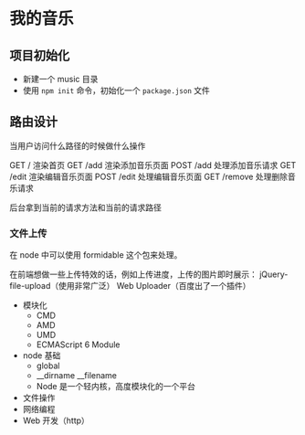 # 我的音乐

## 项目初始化

- 新建一个 music  目录
- 使用 `npm init` 命令，初始化一个 `package.json` 文件

## 路由设计

当用户访问什么路径的时候做什么操作

GET  / 渲染首页
GET  /add 渲染添加音乐页面
POST /add 处理添加音乐请求
GET  /edit 渲染编辑音乐页面
POST /edit 处理编辑音乐页面
GET  /remove 处理删除音乐请求

后台拿到当前的请求方法和当前的请求路径

### 文件上传

在 node 中可以使用 formidable 这个包来处理。

在前端想做一些上传特效的话，例如上传进度，上传的图片即时展示：
jQuery-file-upload（使用非常广泛）
Web Uploader（百度出了一个插件）

- 模块化
  + CMD
  + AMD
  + UMD
  + ECMAScript 6 Module
- node 基础
  + global 
  + __dirname __filename
  + Node 是一个轻内核，高度模块化的一个平台
- 文件操作
- 网络编程
- Web 开发（http）
